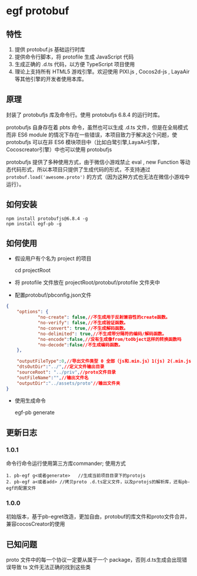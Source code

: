# egf protobuf

## 特性


1. 提供 protobuf.js 基础运行时库
2. 提供命令行脚本，将 protofile 生成 JavaScript 代码
3. 生成正确的 .d.ts 代码，以方便 TypeScript 项目使用
5. 理论上支持所有 HTML5 游戏引擎。欢迎使用 PIXI.js , Cocos2d-js , LayaAir 等其他引擎的开发者使用本库。

## 原理

封装了 protobufjs 库及命令行。使用 protobufjs 6.8.4 的运行时库。

protobufjs 自身存在着 pbts 命令，虽然也可以生成 .d.ts 文件，但是在全局模式而非 ES6 module 的情况下存在一些错误，本项目致力于解决这个问题，使 protobufjs 可以在非 ES6 模块项目中（比如白鹭引擎,LayaAir引擎，Cocoscreator引擎）中也可以使用 protobufjs 

protobufjs 提供了多种使用方式，由于微信小游戏禁止 eval , new Function 等动态代码形式，所以本项目只提供了生成代码的形式，不支持通过 ```protobuf.load('awesome.proto')``` 的方式（因为这种方式也无法在微信小游戏中运行）。


## 如何安装

```
npm install protobufjs@6.8.4 -g
npm install egf-pb -g
```

## 如何使用


+ 假设用户有个名为 project 的项目
    
    cd projectRoot
    
+ 将 protofile 文件放在 projectRoot/protobuf/protofile 文件夹中
+ 配置protobuf/pbconfig.json文件
```json
{
	"options": {
            "no-create": false,//不生成用于反射兼容性的create函数。
            "no-verify": false,//不生成验证函数。
            "no-convert": true,//不生成解码函数。
            "no-delimited": true,//不生成带分隔符的编码/解码函数。
            "no-encode":false,//没有生成像from/toObject这样的转换函数吗
            "no-decode":false//不生成编码函数。
	},
	
	"outputFileType":0,//导出文件类型 0 全部（js和.min.js）1(js) 2(.min.js)
	"dtsOutDir":"../",//定义文件输出目录
	"sourceRoot": "../priv",//proto文件目录
	"outFileName":"",//输出文件名
	"outputDir":"../assets/proto"//输出文件夹
}
```
+ 使用生成命令

    egf-pb generate


## 更新日志
### 1.0.1
命令行命令运行使用第三方库commander;
使用方式

    1. pb-egf g<或者generate>   //生成当前项目目录下的protojs
    2. pb-egf a<或者add> //拷贝proto .d.ts定义文件，以及protojs的解析库，还有pb-egf的配置文件


### 1.0.0
初始版本，基于pb-egret改造，更加自由，protobuf的库文件和proto文件合并，兼容cocosCreator的使用

## 已知问题

proto 文件中的每一个协议一定要从属于一个 package，否则.d.ts生成会出现错误导致 ts 文件无法正确的找到这些类





